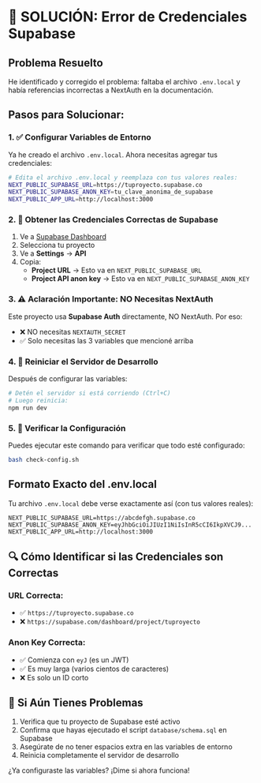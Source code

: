 # 🚨 SOLUCIÓN: Error de Credenciales Supabase

## Problema Resuelto
He identificado y corregido el problema: faltaba el archivo `.env.local` y había referencias incorrectas a NextAuth en la documentación.

## Pasos para Solucionar:

### 1. ✅ Configurar Variables de Entorno
Ya he creado el archivo `.env.local`. Ahora necesitas agregar tus credenciales:

```bash
# Edita el archivo .env.local y reemplaza con tus valores reales:
NEXT_PUBLIC_SUPABASE_URL=https://tuproyecto.supabase.co
NEXT_PUBLIC_SUPABASE_ANON_KEY=tu_clave_anonima_de_supabase
NEXT_PUBLIC_APP_URL=http://localhost:3000
```

### 2. 🔑 Obtener las Credenciales Correctas de Supabase
1. Ve a [Supabase Dashboard](https://app.supabase.com)
2. Selecciona tu proyecto
3. Ve a **Settings** → **API**
4. Copia:
   - **Project URL** → Esto va en `NEXT_PUBLIC_SUPABASE_URL`
   - **Project API anon key** → Esto va en `NEXT_PUBLIC_SUPABASE_ANON_KEY`

### 3. ⚠️ Aclaración Importante: NO Necesitas NextAuth
Este proyecto usa **Supabase Auth** directamente, NO NextAuth. Por eso:
- ❌ NO necesitas `NEXTAUTH_SECRET`
- ✅ Solo necesitas las 3 variables que mencioné arriba

### 4. 🔄 Reiniciar el Servidor de Desarrollo
Después de configurar las variables:

```bash
# Detén el servidor si está corriendo (Ctrl+C)
# Luego reinicia:
npm run dev
```

### 5. 🧪 Verificar la Configuración
Puedes ejecutar este comando para verificar que todo esté configurado:

```bash
bash check-config.sh
```

## Formato Exacto del .env.local
Tu archivo `.env.local` debe verse exactamente así (con tus valores reales):

```env
NEXT_PUBLIC_SUPABASE_URL=https://abcdefgh.supabase.co
NEXT_PUBLIC_SUPABASE_ANON_KEY=eyJhbGciOiJIUzI1NiIsInR5cCI6IkpXVCJ9...
NEXT_PUBLIC_APP_URL=http://localhost:3000
```

## 🔍 Cómo Identificar si las Credenciales son Correctas

### URL Correcta:
- ✅ `https://tuproyecto.supabase.co`
- ❌ `https://supabase.com/dashboard/project/tuproyecto`

### Anon Key Correcta:
- ✅ Comienza con `eyJ` (es un JWT)
- ✅ Es muy larga (varios cientos de caracteres)
- ❌ Es solo un ID corto

## 🚨 Si Aún Tienes Problemas
1. Verifica que tu proyecto de Supabase esté activo
2. Confirma que hayas ejecutado el script `database/schema.sql` en Supabase
3. Asegúrate de no tener espacios extra en las variables de entorno
4. Reinicia completamente el servidor de desarrollo

¿Ya configuraste las variables? ¡Dime si ahora funciona!